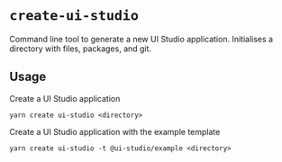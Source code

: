 # `create-ui-studio`

Command line tool to generate a new UI Studio application.
Initialises a directory with files, packages, and git.

## Usage

Create a UI Studio application

```
yarn create ui-studio <directory>
```

Create a UI Studio application with the example template 

```
yarn create ui-studio -t @ui-studio/example <directory>
```
